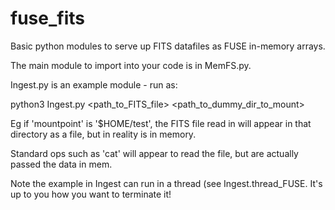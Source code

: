 # fuse_fits

Basic python modules to serve up FITS datafiles as FUSE in-memory 
arrays.

The main module to import into your code is in MemFS.py.

Ingest.py is an example module - run as:

python3 Ingest.py <path_to_FITS_file> <path_to_dummy_dir_to_mount>

Eg if 'mountpoint' is '$HOME/test', the FITS file read in will appear in 
that directory as a file, but in reality is in memory. 

Standard ops such as 'cat' will appear to read the file, but are actually 
passed the data in mem.

Note the example in Ingest can run in a thread (see Ingest.thread_FUSE. 
It's up to you how you want to terminate it!

